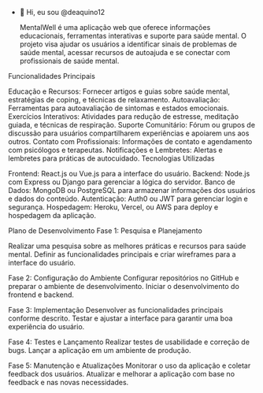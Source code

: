 - 👋 Hi, eu sou @deaquino12
  
  MentalWell é uma aplicação web que oferece informações educacionais, ferramentas interativas e suporte para saúde mental. O projeto visa ajudar os usuários a identificar sinais de problemas de saúde mental, acessar recursos de autoajuda e se conectar com profissionais de saúde mental.

Funcionalidades Principais

Educação e Recursos: Fornecer artigos e guias sobre saúde mental, estratégias de coping, e técnicas de relaxamento.
Autoavaliação: Ferramentas para autoavaliação de sintomas e estados emocionais.
Exercícios Interativos: Atividades para redução de estresse, meditação guiada, e técnicas de respiração.
Suporte Comunitário: Fórum ou grupos de discussão para usuários compartilharem experiências e apoiarem uns aos outros.
Contato com Profissionais: Informações de contato e agendamento com psicólogos e terapeutas.
Notificações e Lembretes: Alertas e lembretes para práticas de autocuidado.
Tecnologias Utilizadas

Frontend: React.js ou Vue.js para a interface do usuário.
Backend: Node.js com Express ou Django para gerenciar a lógica do servidor.
Banco de Dados: MongoDB ou PostgreSQL para armazenar informações dos usuários e dados do conteúdo.
Autenticação: Auth0 ou JWT para gerenciar login e segurança.
Hospedagem: Heroku, Vercel, ou AWS para deploy e hospedagem da aplicação.

Plano de Desenvolvimento
Fase 1: Pesquisa e Planejamento

Realizar uma pesquisa sobre as melhores práticas e recursos para saúde mental.
Definir as funcionalidades principais e criar wireframes para a interface do usuário.

Fase 2: Configuração do Ambiente
Configurar repositórios no GitHub e preparar o ambiente de desenvolvimento.
Iniciar o desenvolvimento do frontend e backend.

Fase 3: Implementação
Desenvolver as funcionalidades principais conforme descrito.
Testar e ajustar a interface para garantir uma boa experiência do usuário.

Fase 4: Testes e Lançamento
Realizar testes de usabilidade e correção de bugs.
Lançar a aplicação em um ambiente de produção.

Fase 5: Manutenção e Atualizações
Monitorar o uso da aplicação e coletar feedback dos usuários.
Atualizar e melhorar a aplicação com base no feedback e nas novas necessidades.





<!---
deaquino12/deaquino12 is a ✨ special ✨ repository because its `README.md` (this file) appears on your GitHub profile.
You can click the Preview link to take a look at your changes.
--->
